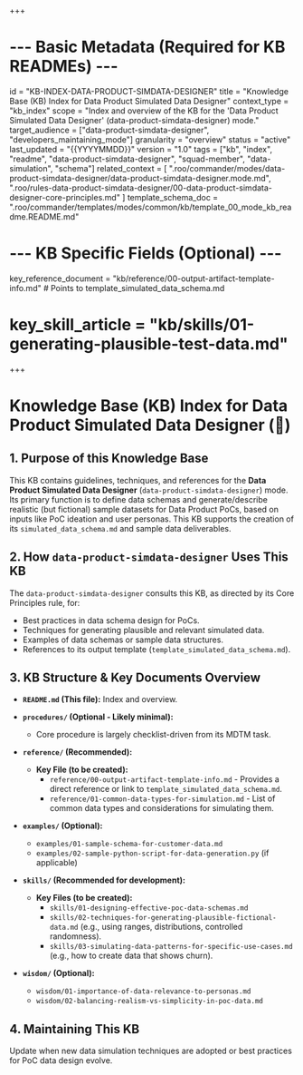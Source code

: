 +++
# --- Basic Metadata (Required for KB READMEs) ---
id = "KB-INDEX-DATA-PRODUCT-SIMDATA-DESIGNER"
title = "Knowledge Base (KB) Index for Data Product Simulated Data Designer"
context_type = "kb_index"
scope = "Index and overview of the KB for the 'Data Product Simulated Data Designer' (data-product-simdata-designer) mode."
target_audience = ["data-product-simdata-designer", "developers_maintaining_mode"]
granularity = "overview"
status = "active"
last_updated = "{{YYYYMMDD}}"
version = "1.0"
tags = ["kb", "index", "readme", "data-product-simdata-designer", "squad-member", "data-simulation", "schema"]
related_context = [
    ".roo/commander/modes/data-product-simdata-designer/data-product-simdata-designer.mode.md",
    ".roo/rules-data-product-simdata-designer/00-data-product-simdata-designer-core-principles.md"
]
template_schema_doc = ".roo/commander/templates/modes/common/kb/template_00_mode_kb_readme.README.md"

# --- KB Specific Fields (Optional) ---
key_reference_document = "kb/reference/00-output-artifact-template-info.md" # Points to template_simulated_data_schema.md
# key_skill_article = "kb/skills/01-generating-plausible-test-data.md"
+++

# Knowledge Base (KB) Index for Data Product Simulated Data Designer (🔧)

## 1. Purpose of this Knowledge Base

This KB contains guidelines, techniques, and references for the **Data Product Simulated Data Designer** (`data-product-simdata-designer`) mode. Its primary function is to define data schemas and generate/describe realistic (but fictional) sample datasets for Data Product PoCs, based on inputs like PoC ideation and user personas. This KB supports the creation of its `simulated_data_schema.md` and sample data deliverables.

## 2. How `data-product-simdata-designer` Uses This KB

The `data-product-simdata-designer` consults this KB, as directed by its Core Principles rule, for:
*   Best practices in data schema design for PoCs.
*   Techniques for generating plausible and relevant simulated data.
*   Examples of data schemas or sample data structures.
*   References to its output template (`template_simulated_data_schema.md`).

## 3. KB Structure & Key Documents Overview

*   **`README.md` (This file):** Index and overview.

*   **`procedures/` (Optional - Likely minimal):**
    *   Core procedure is largely checklist-driven from its MDTM task.

*   **`reference/` (Recommended):**
    *   **Key File (to be created):**
        *   `reference/00-output-artifact-template-info.md` - Provides a direct reference or link to `template_simulated_data_schema.md`.
        *   `reference/01-common-data-types-for-simulation.md` - List of common data types and considerations for simulating them.

*   **`examples/` (Optional):**
    *   `examples/01-sample-schema-for-customer-data.md`
    *   `examples/02-sample-python-script-for-data-generation.py` (if applicable)

*   **`skills/` (Recommended for development):**
    *   **Key Files (to be created):**
        *   `skills/01-designing-effective-poc-data-schemas.md`
        *   `skills/02-techniques-for-generating-plausible-fictional-data.md` (e.g., using ranges, distributions, controlled randomness).
        *   `skills/03-simulating-data-patterns-for-specific-use-cases.md` (e.g., how to create data that shows churn).

*   **`wisdom/` (Optional):**
    *   `wisdom/01-importance-of-data-relevance-to-personas.md`
    *   `wisdom/02-balancing-realism-vs-simplicity-in-poc-data.md`

## 4. Maintaining This KB

Update when new data simulation techniques are adopted or best practices for PoC data design evolve.